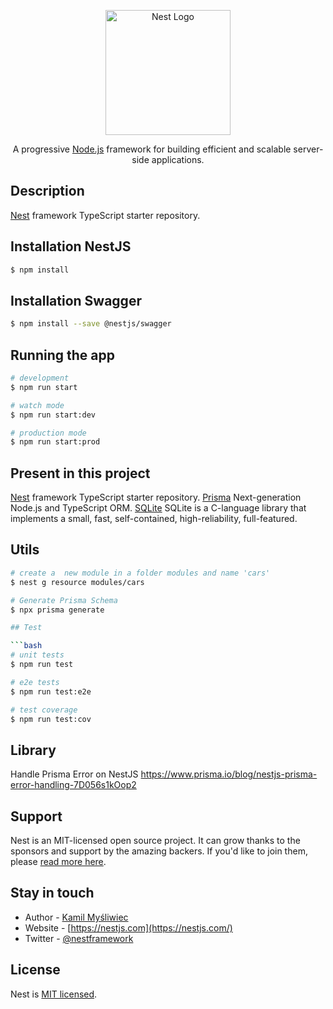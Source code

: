 <p align="center">
  <a href="http://nestjs.com/" target="blank"><img src="https://nestjs.com/img/logo-small.svg" width="200" alt="Nest Logo" /></a>
</p>

[circleci-image]: https://img.shields.io/circleci/build/github/nestjs/nest/master?token=abc123def456
[circleci-url]: https://circleci.com/gh/nestjs/nest

  <p align="center">A progressive <a href="http://nodejs.org" target="_blank">Node.js</a> framework for building efficient and scalable server-side applications.</p>


## Description

[Nest](https://github.com/nestjs/nest) framework TypeScript starter repository.

## Installation NestJS

```bash
$ npm install
```

## Installation Swagger

```bash
$ npm install --save @nestjs/swagger
```

## Running the app

```bash
# development
$ npm run start

# watch mode
$ npm run start:dev

# production mode
$ npm run start:prod
```

## Present in this project
[Nest](https://github.com/nestjs/nest) framework TypeScript starter repository.
[Prisma](https://www.prisma.io/) Next-generation Node.js and TypeScript ORM.
[SQLite](http://www.sqlite.org) SQLite is a C-language library that implements a small, fast, self-contained, high-reliability, full-featured.

## Utils

```bash
# create a  new module in a folder modules and name 'cars'
$ nest g resource modules/cars

# Generate Prisma Schema
$ npx prisma generate

## Test

```bash
# unit tests
$ npm run test

# e2e tests
$ npm run test:e2e

# test coverage
$ npm run test:cov
```

## Library
Handle Prisma Error on NestJS
https://www.prisma.io/blog/nestjs-prisma-error-handling-7D056s1kOop2

## Support

Nest is an MIT-licensed open source project. It can grow thanks to the sponsors and support by the amazing backers. If you'd like to join them, please [read more here](https://docs.nestjs.com/support).

## Stay in touch

- Author - [Kamil Myśliwiec](https://kamilmysliwiec.com)
- Website - [https://nestjs.com](https://nestjs.com/)
- Twitter - [@nestframework](https://twitter.com/nestframework)

## License

Nest is [MIT licensed](LICENSE).
